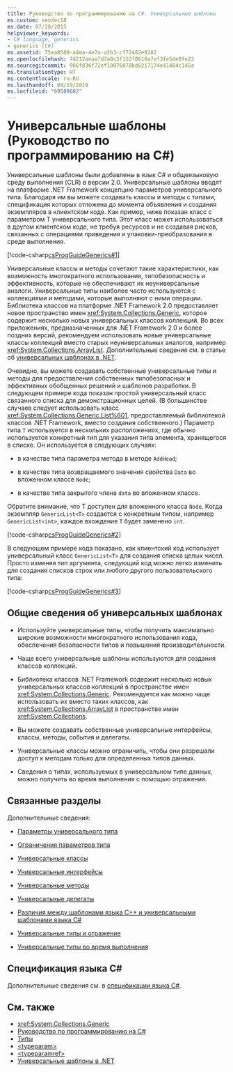 ```yaml
---
title: Руководство по программированию на C#. Универсальные шаблоны
ms.custom: seodec18
ms.date: 07/20/2015
helpviewer_keywords:
- C# language, generics
- generics [C#]
ms.assetid: 75ea8509-a4ea-4e7a-a2b3-cf72482e9282
ms.openlocfilehash: 7d212aeaa7d7a8c3f152f8610a7ef3fe5de0fe23
ms.sourcegitcommit: 986f836f72ef10876878bd6217174e41464c145a
ms.translationtype: HT
ms.contentlocale: ru-RU
ms.lasthandoff: 08/19/2019
ms.locfileid: "69589602"
---
```

# <a name="generics-c-programming-guide"></a>Универсальные шаблоны (Руководство по программированию на C#)
Универсальные шаблоны были добавлены в язык C# и общеязыковую среду выполнения (CLR) в версии 2.0. Универсальные шаблоны вводят на платформе .NET Framework концепцию параметров универсального типа. Благодаря им вы можете создавать классы и методы с типами, спецификация которых отложена до момента объявления и создания экземпляров в клиентском коде. Как пример, ниже показан класс с параметром T универсального типа. Этот класс может использоваться в другом клиентском коде, не требуя ресурсов и не создавая рисков, связанных с операциями приведения и упаковки-преобразования в среде выполнения.  
  
 [!code-csharp[csProgGuideGenerics#1](~/samples/snippets/csharp/VS_Snippets_VBCSharp/csProgGuideGenerics/CS/Generics.cs#1)]  

Универсальные классы и методы сочетают такие характеристики, как возможность многократного использования, типобезопасность и эффективность, которые не обеспечивают их неуниверсальные аналоги. Универсальные типы наиболее часто используются с коллекциями и методами, которые выполняют с ними операции. Библиотека классов на платформе .NET Framework 2.0 предоставляет новое пространство имен <xref:System.Collections.Generic>, которое содержит несколько новых универсальных классов коллекций. Во всех приложениях, предназначенных для .NET Framework 2.0 и более поздних версий, рекомендуем использовать новые универсальные классы коллекций вместо старых неуниверсальных аналогов, например <xref:System.Collections.ArrayList>. Дополнительные сведения см. в статье об [универсальных шаблонах в .NET](../../../standard/generics/index.md).  
  
 Очевидно, вы можете создавать собственные универсальные типы и методы для предоставления собственных типобезопасных и эффективных обобщенных решений и шаблонов разработки. В следующем примере кода показан простой универсальный класс связанного списка для демонстрационных целей. (В большинстве случаев следует использовать класс <xref:System.Collections.Generic.List%601>, предоставляемый библиотекой классов .NET Framework, вместо создания собственного.) Параметр типа `T` используется в нескольких расположениях, где обычно используется конкретный тип для указания типа элемента, хранящегося в списке. Он используется в следующих случаях:  
  
- в качестве типа параметра метода в методе `AddHead`;  
  
- в качестве типа возвращаемого значения свойства `Data` во вложенном классе `Node`;  
  
- в качестве типа закрытого члена `data` во вложенном классе.  
  
 Обратите внимание, что T доступен для вложенного класса `Node`. Когда экземпляр `GenericList<T>` создается с конкретным типом, например `GenericList<int>`, каждое вхождение `T` будет заменено `int`.  
  
 [!code-csharp[csProgGuideGenerics#2](~/samples/snippets/csharp/VS_Snippets_VBCSharp/csProgGuideGenerics/CS/Generics.cs#2)]  
  
 В следующем примере кода показано, как клиентский код использует универсальный класс `GenericList<T>` для создания списка целых чисел. Просто изменяя тип аргумента, следующий код можно легко изменить для создания списков строк или любого другого пользовательского типа:  
  
 [!code-csharp[csProgGuideGenerics#3](~/samples/snippets/csharp/VS_Snippets_VBCSharp/csProgGuideGenerics/CS/Generics.cs#3)]  
  
## <a name="generics-overview"></a>Общие сведения об универсальных шаблонах  
  
- Используйте универсальные типы, чтобы получить максимально широкие возможности многократного использования кода, обеспечения безопасности типов и повышения производительности.  
  
- Чаще всего универсальные шаблоны используются для создания классов коллекций.  
  
- Библиотека классов .NET Framework содержит несколько новых универсальных классов коллекций в пространстве имен <xref:System.Collections.Generic>. Рекомендуется как можно чаще использовать их вместо таких классов, как <xref:System.Collections.ArrayList> в пространстве имен <xref:System.Collections>.  
  
- Вы можете создавать собственные универсальные интерфейсы, классы, методы, события и делегаты.  
  
- Универсальные классы можно ограничить, чтобы они разрешали доступ к методам только для определенных типов данных.  
  
- Сведения о типах, используемых в универсальном типе данных, можно получить во время выполнения с помощью отражения.  
  
## <a name="related-sections"></a>Связанные разделы  
 Дополнительные сведения:  
  
- [Параметры универсального типа](./generic-type-parameters.md)  
  
- [Ограничения параметров типа](./constraints-on-type-parameters.md)  
  
- [Универсальные классы](./generic-classes.md)  
  
- [Универсальные интерфейсы](./generic-interfaces.md)  
  
- [Универсальные методы](./generic-methods.md)  
  
- [Универсальные делегаты](./generic-delegates.md)  
  
- [Различия между шаблонами языка C++ и универсальными шаблонами языка C#](./differences-between-cpp-templates-and-csharp-generics.md)  
  
- [Универсальные типы и отражение](./generics-and-reflection.md)  
  
- [Универсальные типы во время выполнения](./generics-in-the-run-time.md)  
  
## <a name="c-language-specification"></a>Спецификация языка C#  
 Дополнительные сведения см. в [спецификации языка C#](~/_csharplang/spec/types.md#constructed-types).  
  
## <a name="see-also"></a>См. также

- <xref:System.Collections.Generic>
- [Руководство по программированию на C#](../index.md)
- [Типы](../types/index.md)
- [\<typeparam>](../xmldoc/typeparam.md)
- [\<typeparamref>](../xmldoc/typeparamref.md)
- [Универсальные шаблоны в .NET](../../../standard/generics/index.md)
